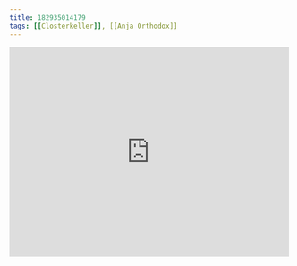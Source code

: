 ```yaml
---
title: 182935014179
tags: [[Closterkeller]], [[Anja Orthodox]]
---
```

<iframe allow="accelerometer; autoplay; clipboard-write; encrypted-media; gyroscope; picture-in-picture" allowfullscreen="" frameborder="0" height="375" id="youtube_iframe" src="https://www.youtube.com/embed/Et_hL9ysrs4?feature=oembed&amp;enablejsapi=1&amp;origin=https://safe.txmblr.com&amp;wmode=opaque" width="500"></iframe>